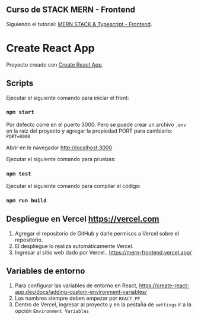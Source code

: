 ## Curso de STACK MERN - Frontend

Siguiendo el tutorial:
[MERN STACK & Typescript - Frontend](https://www.youtube.com/watch?v=wOLo-B7mrZM&t=95s).

# Create React App

Proyecto creado con [Create React App](https://github.com/facebook/create-react-app).

## Scripts

Ejecutar el siguiente comando para iniciar el front:

### `npm start`

Por defecto corre en el puerto 3000.
Pero se puede crear un archivo `.env` en la raíz del proyecto y agregar la propiedad PORT para cambiarlo:
`PORT=8000`

Abrir en le navegador [http://localhost:3000](http://localhost:3000)

Ejecutar el siguiente comando para pruebas:

### `npm test`

Ejecutar el siguiente comando para compilar el código:

### `npm run build`

## Despliegue en Vercel https://vercel.com

1. Agregar el repositorio de GitHub y darle permisos a Vercel sobre el repositorio.
2. El despliegue lo realiza automáticamente Vercel.
3. Ingresar al sitio web dado por Vercel.. https://mern-frontend.vercel.app/

## Variables de entorno

1. Para configurar las variables de entorno en React, https://create-react-app.dev/docs/adding-custom-environment-variables/
2. Los nombres siempre deben empezar por `REACT_PP_`
3. Dentro de Vercel, ingresar al proyecto y en la pestaña de `settings` ir a la opción `Environment Variables`
